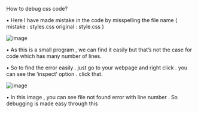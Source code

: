 How to debug css code?

•	Here I have made mistake in the code by misspelling the file name ( mistake : styles.css original : style.css )

 ![image](https://user-images.githubusercontent.com/111358462/229287121-3f40e550-b4b2-415a-aeb7-d211300a23dd.png)

•	As this is a small program , we can find it easily but that’s not the case for code which has many number of lines.

•	So to find the error easily . just go to your webpage and right click . you can see the ‘inspect’ option . click that.

 ![image](https://user-images.githubusercontent.com/111358462/229287124-4516fa33-391d-45a0-99e8-6f905683b51f.png)

•	In this image , you can see file not found error with line number . So debugging is made easy through this
